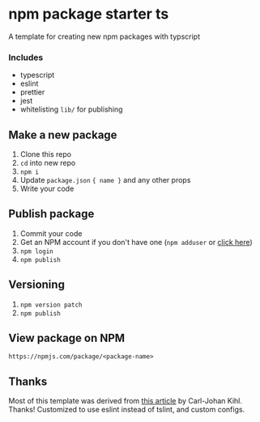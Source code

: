 # npm package starter ts

A template for creating new npm packages with typscript

### Includes

- typescript
- eslint
- prettier
- jest
- whitelisting `lib/` for publishing

## Make a new package

1. Clone this repo
1. `cd` into new repo
1. `npm i`
1. Update `package.json` `{ name }` and any other props
1. Write your code

## Publish package

1. Commit your code
1. Get an NPM account if you don't have one (`npm adduser` or [click here](https://www.npmjs.com/signup))
1. `npm login`
1. `npm publish`

## Versioning

1. `npm version patch`
1. `npm publish`

## View package on NPM

`https://npmjs.com/package/<package-name>`

## Thanks

Most of this template was derived from [this article](https://itnext.io/step-by-step-building-and-publishing-an-npm-typescript-package-44fe7164964c) by Carl-Johan Kihl. Thanks! Customized to use eslint instead of tslint, and custom configs.
